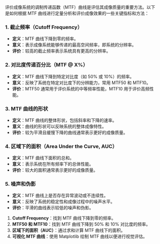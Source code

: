 评价成像系统的调制传递函数（MTF）曲线是评估其成像质量的重要方法。以下是如何根据 MTF 曲线进行定量分析和评价成像效果的一些关键指标和方法：

### 1. **截止频率（Cutoff Frequency）**
- **定义**：MTF 曲线下降到零的频率。
- **意义**：表示成像系统能够传递的最高空间频率，即系统的分辨率。
- **评价**：较高的截止频率表示系统具有更高的分辨率。

### 2. **对比度传递百分比（MTF @ X%）**
- **定义**：MTF 曲线下降到特定对比度（如 50% 或 10%）的频率。
- **意义**：反映了系统在特定对比度下的分辨能力，常用 MTF50 和 MTF10。
- **评价**：MTF50 通常用于评价系统的中等频率性能，MTF10 用于评价高频性能。

### 3. **MTF 曲线的形状**
- **定义**：MTF 曲线的整体形状，包括斜率和下降的速率。
- **意义**：曲线的形状可以反映系统的整体成像特性。
- **评价**：较为平滑且缓慢下降的曲线通常表示更好的成像质量。

### 4. **区域下的面积（Area Under the Curve, AUC）**
- **定义**：MTF 曲线下面积的总和。
- **意义**：表示系统在所有频率下的总体性能。
- **评价**：较大的面积通常表示更好的成像质量。

### 5. **噪声和伪影**
- **定义**：MTF 曲线上是否存在异常波动或不连续性。
- **意义**：反映了系统的稳定性和成像过程中的噪声水平。
- **评价**：平滑的曲线表示较低的噪声和伪影。


1. **Cutoff Frequency**：找到 MTF 曲线下降到零的频率。
2. **MTF50 和 MTF10**：找到 MTF 曲线下降到 50% 和 10% 对比度的频率。
3. **区域下的面积（AUC）**：通过求和计算 MTF 曲线下的面积。
4. **可视化 MTF 曲线**：使用 Matplotlib 绘制 MTF 曲线以便进行视觉评估。
